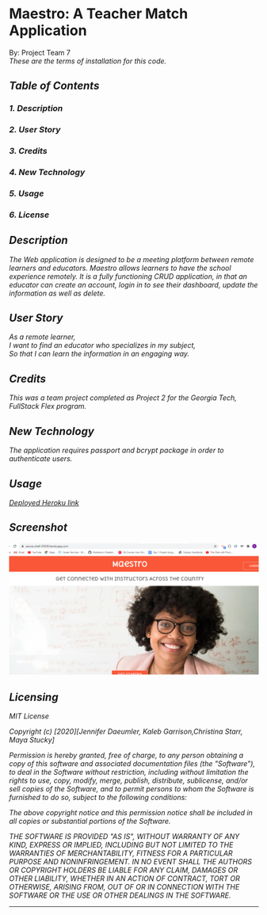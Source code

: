 # Maestro: A Teacher Match Application

By: Project Team 7<br>
<i>These are the terms of installation for this code.<i>

## Table of Contents

### 1. Description <br>

### 2. User Story <br>

### 3. Credits <br>

### 4. New Technology <br>

### 5. Usage <br>

### 6. License <br>

## Description

<!-- <i> Elevator Pitch It’s Sunday night and you’re dreading the thought of explaining fraction decimals to your 9 year old, again. If only, you could have a real teacher, do it for you. Now you can, introducing Maestro. Choose your subject and get matched with professional educators  for a live remote lesson.<i> -->
<i> The Web application is designed to be a meeting platform between remote learners and educators. Maestro allows learners to have the school experience remotely. It is a fully functioning CRUD application, in that an educator can create an account, login in to see their dashboard, update the information as well as delete. <i>

## User Story

<i>
As a remote learner,<br> 
I want to find an educator who specializes in my subject,<br>
So that I can learn the information in an engaging way.
<i>

## Credits

<i>
This was a team project completed as Project 2 for the Georgia Tech, FullStack Flex program.
<i>

## New Technology
<i>
The application requires passport and bcrypt package in order to authenticate users.
<i>


## Usage

[Deployed Heroku link](https://secure-shelf-55938.herokuapp.com/)




## Screenshot

![screenshot](public/img/maestro-screenshot.png)


## Licensing

<i>
MIT License

Copyright (c) [2020][Jennifer Daeumler, Kaleb Garrison,Christina Starr, Maya Stucky]

Permission is hereby granted, free of charge, to any person obtaining a copy
of this software and associated documentation files (the "Software"), to deal
in the Software without restriction, including without limitation the rights
to use, copy, modify, merge, publish, distribute, sublicense, and/or sell
copies of the Software, and to permit persons to whom the Software is
furnished to do so, subject to the following conditions:

The above copyright notice and this permission notice shall be included in all
copies or substantial portions of the Software.

THE SOFTWARE IS PROVIDED "AS IS", WITHOUT WARRANTY OF ANY KIND, EXPRESS OR
IMPLIED, INCLUDING BUT NOT LIMITED TO THE WARRANTIES OF MERCHANTABILITY,
FITNESS FOR A PARTICULAR PURPOSE AND NONINFRINGEMENT. IN NO EVENT SHALL THE
AUTHORS OR COPYRIGHT HOLDERS BE LIABLE FOR ANY CLAIM, DAMAGES OR OTHER
LIABILITY, WHETHER IN AN ACTION OF CONTRACT, TORT OR OTHERWISE, ARISING FROM,
OUT OF OR IN CONNECTION WITH THE SOFTWARE OR THE USE OR OTHER DEALINGS IN THE
SOFTWARE.<i>

<hr>

